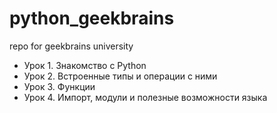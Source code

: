 # python_geekbrains
repo for geekbrains university 

* Урок 1. Знакомство с Python
* Урок 2. Встроенные типы и операции с ними
* Урок 3. Функции
* Урок 4. Импорт, модули и полезные возможности языка
